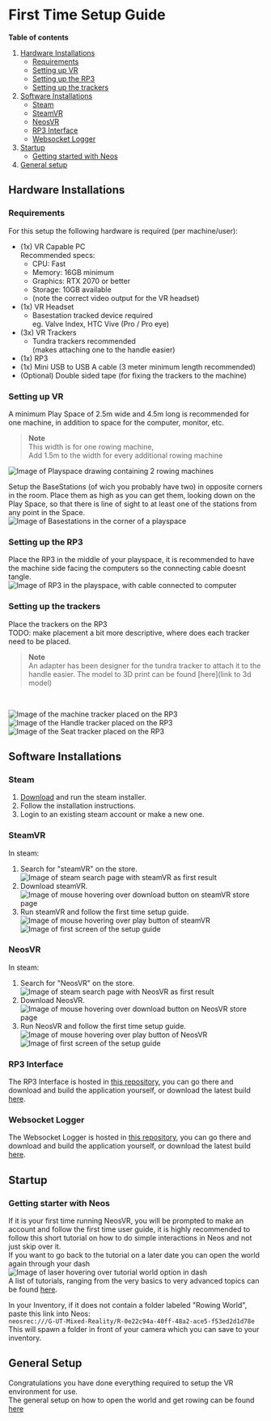 # First Time Setup Guide

**Table of contents**<br>
1. [Hardware Installations](#hardware-installations)
    * [Requirements](#requirements)
    * [Setting up VR](#setting-up-vr)
    * [Setting up the RP3](#setting-up-the-rp3)
    * [Setting up the trackers](#setting-up-the-trackers)
2. [Software Installations](#software-installations)
    * [Steam](#steam)
    * [SteamVR](#steamvr)
    * [NeosVR](#neosvr)
    * [RP3 Interface](#rp3-interface)
    * [Websocket Logger](#websocket-logger)
3. [Startup](#startup)
    * [Getting started with Neos](#getting-starter-with-neos)
4. [General setup](#general-setup)

## Hardware Installations

### Requirements
For this setup the following hardware is required (per machine/user):
* (1x) VR Capable PC<br>
Recommended specs:
    * CPU: Fast
    * Memory: 16GB minimum
    * Graphics: RTX 2070 or better
    * Storage: 10GB available
    * (note the correct video output for the VR headset)
* (1x) VR Headset<br>
    * Basestation tracked device required<br>
    eg. Valve Index, HTC Vive (Pro / Pro eye)
* (3x) VR Trackers<br>
    * Tundra trackers recommended<br>
    (makes attaching one to the handle easier)
* (1x) RP3
* (1x) Mini USB to USB A cable (3 meter minimum length recommended)
* (Optional) Double sided tape (for fixing the trackers to the machine)

### Setting up VR
A minimum Play Space of 2.5m wide and 4.5m long is recommended for one machine, in addition to space for the computer, monitor, etc.<br>
> **Note**<br>
> This width is for one rowing machine,<br>
> Add 1.5m to the width for every additional rowing machine<br>

![Image of Playspace drawing containing 2 rowing machines]()

Setup the BaseStations (of wich you probably have two) in opposite corners in the room. Place them as high as you can get them, looking down on the Play Space, so that there is line of sight to at least one of the stations from any point in the Space.<br>
![Image of Basestations in the corner of a playspace]()

### Setting up the RP3
Place the RP3 in the middle of your playspace, it is recommended to have the machine side facing the computers so the connecting cable doesnt tangle.<br>
![Image of RP3 in the playspace, with cable connected to computer]()

### Setting up the trackers
Place the trackers on the RP3
<br>TODO: make placement a bit more descriptive, where does each tracker need to be placed.<br>
> **Note**<br>
> An adapter has been designer for the tundra tracker to attach it to the handle easier. The model to 3D print can be found [here](link to 3d model)
<br>

![Image of the machine tracker placed on the RP3]()<br>
![Image of the Handle tracker placed on the RP3]()<br>
![Image of the Seat tracker placed on the RP3]()

## Software Installations

### Steam
1. [Download](https://store.steampowered.com/about/) and run the steam installer.
2. Follow the installation instructions.
3. Login to an existing steam account or make a new one.

### SteamVR
In steam:
1. Search for "steamVR" on the store.<br>
![Image of steam search page with steamVR as first result]()
2. Download steamVR.<br>
![Image of mouse hovering over download button on steamVR store page]()
3. Run steamVR and follow the first time setup guide.<br>
![Image of mouse hovering over play button of steamVR]()<br>
![Image of first screen of the setup guide]()

### NeosVR
In steam:
1. Search for "NeosVR" on the store.<br>
![Image of steam search page with NeosVR as first result]()
2. Download NeosVR.<br>
![Image of mouse hovering over download button on NeosVR store page]()
3. Run NeosVR and follow the first time setup guide.<br>
![Image of mouse hovering over play button of NeosVR]()<br>
![Image of first screen of the setup guide]()

### RP3 Interface
The RP3 Interface is hosted in [this repository](), you can go there and download and build the application yourself, or download the latest build [here]().

### Websocket Logger
The Websocket Logger is hosted in [this repository](), you can go there and download and build the application yourself, or download the latest build [here]().

## Startup

### Getting starter with Neos
If it is your first time running NeosVR, you will be prompted to make an account and follow the first time user guide, it is highly recommended to follow this short tutorial on how to do simple interactions in Neos and not just skip over it.<br>
If you want to go back to the tutorial on a later date you can open the world again through your dash<br>
![Image of laser hovering over tutorial world option in dash]()<br>
A list of tutorials, ranging from the very basics to very advanced topics can be found [here](https://wiki.neos.com/Tutorials).

In your Inventory, if it does not contain a folder labeled "Rowing World", paste this link into Neos:<br>
`neosrec:///G-UT-Mixed-Reality/R-0e22c94a-40ff-48a2-ace5-f53ed2d1d78e`<br>
This will spawn a folder in front of your camera which you can save to your inventory.

## General Setup
Congratulations you have done everything required to setup the VR environment for use.<br>
The general setup on how to open the world and get rowing can be found [here](GeneralSetupGuide.md)